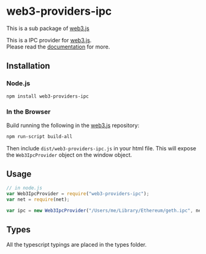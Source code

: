 # web3-providers-ipc

This is a sub package of [web3.js][repo]

This is a IPC provider for [web3.js][repo].  
Please read the [documentation][docs] for more.

## Installation

### Node.js

```bash
npm install web3-providers-ipc
```

### In the Browser

Build running the following in the [web3.js][repo] repository:

```bash
npm run-script build-all
```

Then include `dist/web3-providers-ipc.js` in your html file. This will expose
the `Web3IpcProvider` object on the window object.

## Usage

```js
// in node.js
var Web3IpcProvider = require("web3-providers-ipc");
var net = require(net);

var ipc = new Web3IpcProvider("/Users/me/Library/Ethereum/geth.ipc", net);
```

## Types

All the typescript typings are placed in the types folder.

[docs]: http://web3js.readthedocs.io/en/1.0/
[repo]: https://github.com/ethereum/web3.js
